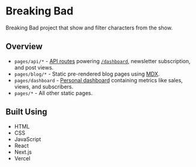 # Breaking Bad 

Breaking Bad project that show and filter characters from the show.


## Overview

-   `pages/api/*`  -  [API routes](https://nextjs.org/docs/api-routes/introduction)  powering  [`/dashboard`](https://leerob.io/dashboard), newsletter subscription, and post views.
-   `pages/blog/*`  - Static pre-rendered blog pages using  [MDX](https://github.com/mdx-js/mdx).
-   `pages/dashboard`  -  [Personal dashboard](https://leerob.io/dashboard)  containing metrics like sales, views, and subscribers.
-   `pages/*`  - All other static pages.

## Built Using

-   HTML
-   CSS
-   JavaScript
-   React
-   Next.js
-   Vercel
